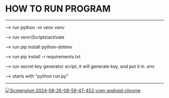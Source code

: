 # HOW TO RUN PROGRAM
---

--> run python -m venv venv

--> run venv\Scripts\activate

--> run pip install python-dotenv

--> run pip install -r requirements.txt

--> run secret key generator script, it will generate key, and put it in .env

--> starts with "python run.py"


----


<a href="https://ibb.co/t3hmxJk"><img src="https://i.ibb.co/hCM7Zmh/Screenshot-2024-08-26-09-59-47-452-com-android-chrome.png" alt="Screenshot-2024-08-26-09-59-47-452-com-android-chrome" border="0"></a>
